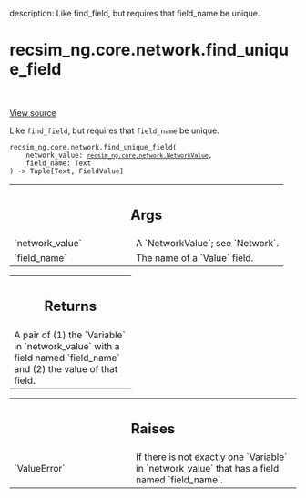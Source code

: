 description: Like find_field, but requires that field_name be unique.

<div itemscope itemtype="http://developers.google.com/ReferenceObject">
<meta itemprop="name" content="recsim_ng.core.network.find_unique_field" />
<meta itemprop="path" content="Stable" />
</div>

# recsim_ng.core.network.find_unique_field

<!-- Insert buttons and diff -->

<table class="tfo-notebook-buttons tfo-api nocontent" align="left">

</table>

<a target="_blank" href="https://github.com/google-research/recsim_ng/tree/master/recsim_ng/core/network.py">View
source</a>

Like `find_field`, but requires that `field_name` be unique.

<pre class="devsite-click-to-copy prettyprint lang-py tfo-signature-link">
<code>recsim_ng.core.network.find_unique_field(
    network_value: <a href="../../../recsim_ng/core/network/NetworkValue.md"><code>recsim_ng.core.network.NetworkValue</code></a>,
    field_name: Text
) -> Tuple[Text, FieldValue]
</code></pre>

<!-- Placeholder for "Used in" -->

<!-- Tabular view -->
 <table class="responsive fixed orange">
<colgroup><col width="214px"><col></colgroup>
<tr><th colspan="2"><h2 class="add-link">Args</h2></th></tr>

<tr>
<td>
`network_value`
</td>
<td>
A `NetworkValue`; see `Network`.
</td>
</tr><tr>
<td>
`field_name`
</td>
<td>
The name of a `Value` field.
</td>
</tr>
</table>

<!-- Tabular view -->
 <table class="responsive fixed orange">
<colgroup><col width="214px"><col></colgroup>
<tr><th colspan="2"><h2 class="add-link">Returns</h2></th></tr>
<tr class="alt">
<td colspan="2">
A pair of (1) the `Variable` in `network_value` with a field named
`field_name` and (2) the value of that field.
</td>
</tr>

</table>

<!-- Tabular view -->
 <table class="responsive fixed orange">
<colgroup><col width="214px"><col></colgroup>
<tr><th colspan="2"><h2 class="add-link">Raises</h2></th></tr>

<tr>
<td>
`ValueError`
</td>
<td>
If there is not exactly one `Variable` in `network_value` that
has a field named `field_name`.
</td>
</tr>
</table>
